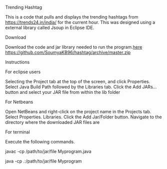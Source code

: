 Trending Hashtag

This is a code that pulls and displays the trending hashtags from https://trends24.in/india/ for the current hour. This was designed using a external library called Jsoup  in Eclipse IDE.

Download

Download the code and jar library needed to run the program.[here](https://github.com/SoumyaKB96/hashtag/archive/master.zip
)
https://github.com/SoumyaKB96/hashtag/archive/master.zip


Instructions


For eclipse users 

Selecting the Project tab at the top of the screen, and click Properties. Select Java Build Path followed by the Libraries tab. Click the Add JARs… button and select your JAR file from within the lib folder

For Netbeans 

Open NetBeans and right-click on the project name in the Projects tab. Select Properties.  Libraries. Click the Add Jar/Folder button. Navigate to the directory where the downloaded JAR files are

For terminal

Execute the following commands.

javac -cp /path/to/jar/file Myprogram.java

java -cp .:/path/to/jar/file Myprogram



